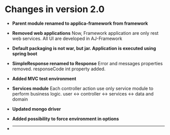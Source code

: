 # Changes in version 2.0

- **Parent module renamed to applica-framework from framework**

- **Removed web applications**
    Now, Framework application are only rest web services. All UI are developed in AJ-Framework

- **Default packaging is not war, but jar. Application is executed using spring boot**

- **SimpleResponse renamed to Response**
    Error and messages properties removed. responseCode int property added.

- **Added MVC test environment**

- **Services module**
    Each controller action use only service module to perform business logic.
    user <-> controller <-> services <-> data and domain

- **Updated mongo driver**

- **Added possibility to force environment in options**

- ****